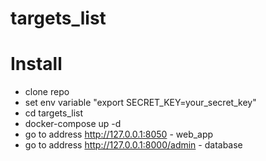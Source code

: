 # targets_list

# Install
* clone repo
* set env variable "export SECRET_KEY=your_secret_key"
* cd targets_list
* docker-compose up -d
* go to address http://127.0.0.1:8050 - web_app
* go to address http://127.0.0.1:8000/admin - database


